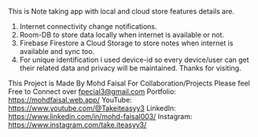 This is Note taking app with local and cloud store features details are.
1. Internet connectivity change notifications.
2. Room-DB to store data locally when internet is available or not.
3. Firebase Firestore a Cloud Storage to store notes when internet is available and sync too.
4. For unique identification i used device-id so every device/user can get their related data and privacy will be maintained.
Thanks for visiting. 


This Project is Made By Mohd Faisal For Collaboration/Projects Please feel Free to Connect over fpecial3@gmail.com
Portfolio: https://mohdfaisal.web.app/
YouTube: https://www.youtube.com/@Takeiteasyy3
LinkedIn: https://www.linkedin.com/in/mohd-faisal003/
Instagram: https://www.instagram.com/take.iteasyy3/